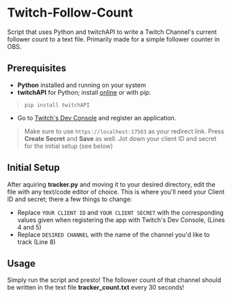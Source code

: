 # Twitch-Follow-Count
Script that uses Python and twitchAPI to write a Twitch Channel's current follower count to a text file. Primarily made for a simple follower counter in OBS.

## Prerequisites
- **Python** installed and running on your system
- **twitchAPI** for Python; install [online](https://pypi.org/project/twitchAPI/) or with pip:
>```pip install twitchAPI```
- Go to [Twitch's Dev Console](https://dev.twitch.tv/console/apps) and register an application.
> Make sure to use ```https://localhost:17563``` as your redirect link. Press **Create Secret** and **Save** as well. Jot down your client ID and secret for the initial setup (see below)

## Initial Setup

After aquiring **tracker.py** and moving it to your desired directory, edit the file with any text/code editor of choice. This is where you'll need your Client ID and secret; there a few things to change:
- Replace ```YOUR CLIENT ID``` and ```YOUR CLIENT SECRET``` with the corresponding values given when registering the app with Twitch's Dev Console, (Lines 4 and 5)
- Replace ```DESIRED CHANNEL``` with the name of the channel you'd like to track (Line 8)

## Usage

Simply run the script and presto! The follower count of that channel should be written in the text file **tracker_count.txt** every 30 seconds!

